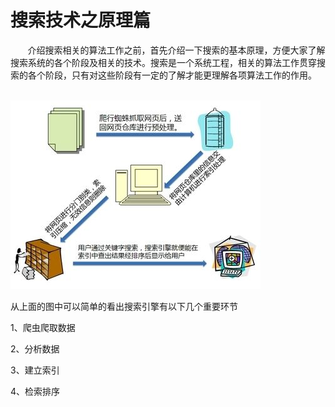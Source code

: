 # 搜索技术之原理篇

&nbsp;&nbsp;&nbsp;&nbsp;&nbsp;&nbsp;&nbsp;介绍搜索相关的算法工作之前，首先介绍一下搜索的基本原理，方便大家了解搜索系统的各个阶段及相关的技术。搜索是一个系统工程，相关的算法工作贯穿搜索的各个阶段，只有对这些阶段有一定的了解才能更理解各项算法工作的作用。


&nbsp;&nbsp;&nbsp;&nbsp;&nbsp;&nbsp;&nbsp;&nbsp;&nbsp;&nbsp;&nbsp;&nbsp;&nbsp;&nbsp;&nbsp;&nbsp;&nbsp;&nbsp;&nbsp;&nbsp;&nbsp;&nbsp;&nbsp;&nbsp;&nbsp;&nbsp;&nbsp;&nbsp;&nbsp;&nbsp;&nbsp;&nbsp;&nbsp;&nbsp;&nbsp;![搜索引擎原理](/assets/搜索引擎原理.jpg)


从上面的图中可以简单的看出搜索引擎有以下几个重要环节

1、爬虫爬取数据

2、分析数据

3、建立索引

4、检索排序

